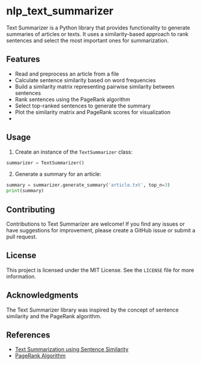 # nlp_text_summarizer

Text Summarizer is a Python library that provides functionality to generate summaries of articles or texts. It uses a similarity-based approach to rank sentences and select the most important ones for summarization.

## Features

- Read and preprocess an article from a file
- Calculate sentence similarity based on word frequencies
- Build a similarity matrix representing pairwise similarity between sentences
- Rank sentences using the PageRank algorithm
- Select top-ranked sentences to generate the summary
- Plot the similarity matrix and PageRank scores for visualization
- 
## Usage

1. Create an instance of the `TextSummarizer` class:

```python
summarizer = TextSummarizer()
```

2. Generate a summary for an article:

```python
summary = summarizer.generate_summary('article.txt', top_n=3)
print(summary)
```

## Contributing

Contributions to Text Summarizer are welcome! If you find any issues or have suggestions for improvement, please create a GitHub issue or submit a pull request.

## License

This project is licensed under the MIT License. See the `LICENSE` file for more information.

## Acknowledgments

The Text Summarizer library was inspired by the concept of sentence similarity and the PageRank algorithm.

## References

- [Text Summarization using Sentence Similarity](https://www.analyticsvidhya.com/blog/2018/11/introduction-text-summarization-textrank-python/)
- [PageRank Algorithm](https://en.wikipedia.org/wiki/PageRank)
